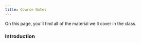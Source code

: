 ```yaml
---
title: Course Notes 
---
```

On this page, you'll find all of the material we'll cover in the class. 

### Introduction 
